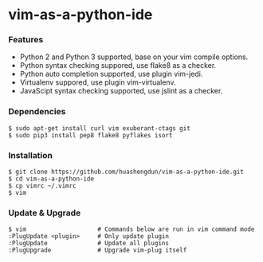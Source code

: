 # vim-as-a-python-ide

### Features
* Python 2 and Python 3 supported, base on your vim compile options.
* Python syntax checking suppored, use flake8 as a checker.
* Python auto completion supported, use plugin vim-jedi. 
* Virtualenv suppored, use plugin vim-virtualenv.
* JavaScipt syntax checking supported, use jslint as a checker.

### Dependencies
```
$ sudo apt-get install curl vim exuberant-ctags git
$ sudo pip3 install pep8 flake8 pyflakes isort
```

### Installation
```
$ git clone https://github.com/huashengdun/vim-as-a-python-ide.git
$ cd vim-as-a-python-ide
$ cp vimrc ~/.vimrc
$ vim
```

### Update & Upgrade
```
$ vim                    # Commands below are run in vim command mode
:PlugUpdate <plugin>     # Only update plugin
:PlugUpdate              # Update all plugins
:PlugUpgrade             # Upgrade vim-plug itself
```
